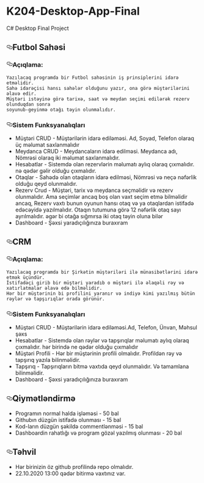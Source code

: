 # K204-Desktop-App-Final

<article class="markdown-body entry-content p-5" itemprop="text">
<p>C# Desktop Final Project</p>
<h1><a id="user-content-futbol-sahəsi" class="anchor" aria-hidden="true" href="#futbol-sahəsi"><svg class="octicon octicon-link" viewBox="0 0 16 16" version="1.1" width="16" height="16" aria-hidden="true"><path fill-rule="evenodd" d="M4 9h1v1H4c-1.5 0-3-1.69-3-3.5S2.55 3 4 3h4c1.45 0 3 1.69 3 3.5 0 1.41-.91 2.72-2 3.25V8.59c.58-.45 1-1.27 1-2.09C10 5.22 8.98 4 8 4H4c-.98 0-2 1.22-2 2.5S3 9 4 9zm9-3h-1v1h1c1 0 2 1.22 2 2.5S13.98 12 13 12H9c-.98 0-2-1.22-2-2.5 0-.83.42-1.64 1-2.09V6.25c-1.09.53-2 1.84-2 3.25C6 11.31 7.55 13 9 13h4c1.45 0 3-1.69 3-3.5S14.5 6 13 6z"></path></svg></a>Futbol Sahəsi</h1>
<h3><a id="user-content-açıqlama" class="anchor" aria-hidden="true" href="#açıqlama"><svg class="octicon octicon-link" viewBox="0 0 16 16" version="1.1" width="16" height="16" aria-hidden="true"><path fill-rule="evenodd" d="M4 9h1v1H4c-1.5 0-3-1.69-3-3.5S2.55 3 4 3h4c1.45 0 3 1.69 3 3.5 0 1.41-.91 2.72-2 3.25V8.59c.58-.45 1-1.27 1-2.09C10 5.22 8.98 4 8 4H4c-.98 0-2 1.22-2 2.5S3 9 4 9zm9-3h-1v1h1c1 0 2 1.22 2 2.5S13.98 12 13 12H9c-.98 0-2-1.22-2-2.5 0-.83.42-1.64 1-2.09V6.25c-1.09.53-2 1.84-2 3.25C6 11.31 7.55 13 9 13h4c1.45 0 3-1.69 3-3.5S14.5 6 13 6z"></path></svg></a>Açıqlama:</h3>
<pre><code>Yazılacaq programda bir Futbol sahəsinin iş prinsiplerini idarə etməlidir.
Sahə idarəçisi hansı sahələr olduğunu yazır, ona görə müştərilərini əlavə edir.
Müştəri istəyinə görə tarixə, saat və meydan seçimi edilərək rezerv olunduqdan sonra
soyunub-geyinmə otağı təyin olunmalıdır.
</code></pre>
<h3><a id="user-content-sistem-funksyanalıqları" class="anchor" aria-hidden="true" href="#sistem-funksyanalıqları"><svg class="octicon octicon-link" viewBox="0 0 16 16" version="1.1" width="16" height="16" aria-hidden="true"><path fill-rule="evenodd" d="M4 9h1v1H4c-1.5 0-3-1.69-3-3.5S2.55 3 4 3h4c1.45 0 3 1.69 3 3.5 0 1.41-.91 2.72-2 3.25V8.59c.58-.45 1-1.27 1-2.09C10 5.22 8.98 4 8 4H4c-.98 0-2 1.22-2 2.5S3 9 4 9zm9-3h-1v1h1c1 0 2 1.22 2 2.5S13.98 12 13 12H9c-.98 0-2-1.22-2-2.5 0-.83.42-1.64 1-2.09V6.25c-1.09.53-2 1.84-2 3.25C6 11.31 7.55 13 9 13h4c1.45 0 3-1.69 3-3.5S14.5 6 13 6z"></path></svg></a>Sistem Funksyanalıqları</h3>
<ul>
<li>Müştəri CRUD - Müştərilərin idarə ediləməsi. Ad, Soyad, Telefon olaraq üç məlumat saxlanmalıdır</li>
<li>Meydanca CRUD - Meydancaların idarə edilməsi. Meydanca adı, Nömrəsi olaraq iki məlumat saxlanmalıdır.</li>
<li>Hesabatlar - Sistemdə olan rezervlərin məlumatı aylıq olaraq çıxmalıdır. nə qədər gəlir olduğu çıxmalıdır.</li>
<li>Otaqlar - Sahədə olan otaqların idarə edilməsi, Nömrəsi və neçə nəfərlik olduğu qeyd olunmalıdır.</li>
<li>Rezerv Crud - Müştəri, tarix və meydanca seçməlidir və rezerv olunmalıdır. Ama seçimlər ancaq boş olan vaxt seçim etmə bilməlidir ancaq,
Rezerv vaxtı bunun oyunun hansı otaq və ya otaqlardan istifadə edəcəyidə yazılmalıdır. Otaqın tutumuna görə 12 nəfərlik otaq sayı ayrılmalıdır. əgər bi otağa sığmırsa iki otaq təyin oluna bilər</li>
<li>Dashboard - Şəxsi yaradıçılığınıza buraxıram</li>
</ul>
<h1><a id="user-content-crm" class="anchor" aria-hidden="true" href="#crm"><svg class="octicon octicon-link" viewBox="0 0 16 16" version="1.1" width="16" height="16" aria-hidden="true"><path fill-rule="evenodd" d="M4 9h1v1H4c-1.5 0-3-1.69-3-3.5S2.55 3 4 3h4c1.45 0 3 1.69 3 3.5 0 1.41-.91 2.72-2 3.25V8.59c.58-.45 1-1.27 1-2.09C10 5.22 8.98 4 8 4H4c-.98 0-2 1.22-2 2.5S3 9 4 9zm9-3h-1v1h1c1 0 2 1.22 2 2.5S13.98 12 13 12H9c-.98 0-2-1.22-2-2.5 0-.83.42-1.64 1-2.09V6.25c-1.09.53-2 1.84-2 3.25C6 11.31 7.55 13 9 13h4c1.45 0 3-1.69 3-3.5S14.5 6 13 6z"></path></svg></a>CRM</h1>
<h3><a id="user-content-açıqlama-1" class="anchor" aria-hidden="true" href="#açıqlama-1"><svg class="octicon octicon-link" viewBox="0 0 16 16" version="1.1" width="16" height="16" aria-hidden="true"><path fill-rule="evenodd" d="M4 9h1v1H4c-1.5 0-3-1.69-3-3.5S2.55 3 4 3h4c1.45 0 3 1.69 3 3.5 0 1.41-.91 2.72-2 3.25V8.59c.58-.45 1-1.27 1-2.09C10 5.22 8.98 4 8 4H4c-.98 0-2 1.22-2 2.5S3 9 4 9zm9-3h-1v1h1c1 0 2 1.22 2 2.5S13.98 12 13 12H9c-.98 0-2-1.22-2-2.5 0-.83.42-1.64 1-2.09V6.25c-1.09.53-2 1.84-2 3.25C6 11.31 7.55 13 9 13h4c1.45 0 3-1.69 3-3.5S14.5 6 13 6z"></path></svg></a>Açıqlama:</h3>
<pre><code>Yazılacaq programda bir Şirkətin müştəriləri ilə münasibətlərini idarə etmək üçündür.
İstifadəçi girib bir müştəri yaradıb o müştəri ilə əlaqəli rəy və xatırlatmalar əlavə edə bilməlidir.
Hər bir müştərinin bi profilini yaranır və indiyə kimi yazılmış bütün rəylər və tapşırıqlar orada görünür.
</code></pre>
<h3><a id="user-content-sistem-funksyanalıqları-1" class="anchor" aria-hidden="true" href="#sistem-funksyanalıqları-1"><svg class="octicon octicon-link" viewBox="0 0 16 16" version="1.1" width="16" height="16" aria-hidden="true"><path fill-rule="evenodd" d="M4 9h1v1H4c-1.5 0-3-1.69-3-3.5S2.55 3 4 3h4c1.45 0 3 1.69 3 3.5 0 1.41-.91 2.72-2 3.25V8.59c.58-.45 1-1.27 1-2.09C10 5.22 8.98 4 8 4H4c-.98 0-2 1.22-2 2.5S3 9 4 9zm9-3h-1v1h1c1 0 2 1.22 2 2.5S13.98 12 13 12H9c-.98 0-2-1.22-2-2.5 0-.83.42-1.64 1-2.09V6.25c-1.09.53-2 1.84-2 3.25C6 11.31 7.55 13 9 13h4c1.45 0 3-1.69 3-3.5S14.5 6 13 6z"></path></svg></a>Sistem Funksyanalıqları</h3>
<ul>
<li>Müştəri CRUD - Müştərilərin idarə ediləməsi.Ad, Telefon, Ünvan, Məhsul şəxs</li>
<li>Hesabatlar -  Sistemdə olan rəylər və tapşırıqlar məlumatı aylıq olaraq çıxmalıdır. hər birində ne qədər olduğu çıxmalıdır</li>
<li>Müştəri Profili - Hər bir müştərinin profili olmalıdır. Profildən rəy və tapşırıq yazıla bilinməlidir.</li>
<li>Tapşırıq - Tapşırıqların bitmə vaxtıda qeyd olunmalıdır. Və tamamlana bilinməlidir.</li>
<li>Dashboard - Şəxsi yaradıçılığınıza buraxıram</li>
</ul>
<h1><a id="user-content-qiymətləndirmə" class="anchor" aria-hidden="true" href="#qiymətləndirmə"><svg class="octicon octicon-link" viewBox="0 0 16 16" version="1.1" width="16" height="16" aria-hidden="true"><path fill-rule="evenodd" d="M4 9h1v1H4c-1.5 0-3-1.69-3-3.5S2.55 3 4 3h4c1.45 0 3 1.69 3 3.5 0 1.41-.91 2.72-2 3.25V8.59c.58-.45 1-1.27 1-2.09C10 5.22 8.98 4 8 4H4c-.98 0-2 1.22-2 2.5S3 9 4 9zm9-3h-1v1h1c1 0 2 1.22 2 2.5S13.98 12 13 12H9c-.98 0-2-1.22-2-2.5 0-.83.42-1.64 1-2.09V6.25c-1.09.53-2 1.84-2 3.25C6 11.31 7.55 13 9 13h4c1.45 0 3-1.69 3-3.5S14.5 6 13 6z"></path></svg></a>Qiymətləndirmə</h1>
<ul>
<li>Programın normal halda işləməsi - 50 bal</li>
<li>Githubın düzgün istifadə olunması - 15 bal</li>
<li>Kod-ların düzgün şəkildə commentlənməsi - 15 bal</li>
<li>Dashboardin rahatlığı və program gözəl yazılmış olunması - 20 bal</li>
</ul>
<h1><a id="user-content-təhvil" class="anchor" aria-hidden="true" href="#təhvil"><svg class="octicon octicon-link" viewBox="0 0 16 16" version="1.1" width="16" height="16" aria-hidden="true"><path fill-rule="evenodd" d="M4 9h1v1H4c-1.5 0-3-1.69-3-3.5S2.55 3 4 3h4c1.45 0 3 1.69 3 3.5 0 1.41-.91 2.72-2 3.25V8.59c.58-.45 1-1.27 1-2.09C10 5.22 8.98 4 8 4H4c-.98 0-2 1.22-2 2.5S3 9 4 9zm9-3h-1v1h1c1 0 2 1.22 2 2.5S13.98 12 13 12H9c-.98 0-2-1.22-2-2.5 0-.83.42-1.64 1-2.09V6.25c-1.09.53-2 1.84-2 3.25C6 11.31 7.55 13 9 13h4c1.45 0 3-1.69 3-3.5S14.5 6 13 6z"></path></svg></a>Təhvil</h1>
<ul>
<li>Hər birinizin öz github profilində repo olmalıdır.</li>
<li>22.10.2020 13:00 qədər bitirmə vaxtınız var.</li>
</ul>
</article>
